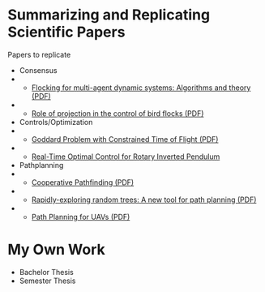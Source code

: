 # Summarizing and Replicating Scientific Papers
Papers to replicate
- Consensus
- - [Flocking for multi-agent dynamic systems: Algorithms and theory (PDF)](http://www.dtic.mil/get-tr-doc/pdf?AD=ADA462317)
- - [Role of projection in the control of bird flocks (PDF)](http://www.pnas.org/content/111/29/10422)
- Controls/Optimization
- - [Goddard Problem with Constrained Time of Flight (PDF)](http://dcsl.gatech.edu/papers/jgcd92.pdf)
- - [Real-Time Optimal Control for Rotary Inverted Pendulum ](https://www.researchgate.net/profile/Viroch_Sukontanakarn2/publication/263091218_PDF_ajassp200911061115_2/links/00b49539e7557e78a6000000/PDF-ajassp200911061115-2.pdf)
- Pathplanning
- - [Cooperative Pathfinding (PDF)](https://pdfs.semanticscholar.org/ec6e/5c1a3a5729094347076fc45a503abd630eb8.pdf)
- - [Rapidly-exploring random trees: A new tool for path planning (PDF)](http://msl.cs.uiuc.edu/~lavalle/papers/Lav98c.pdf)
- - [Path Planning for UAVs (PDF)](http://cmapspublic.ihmc.us/rid=1K7WQTS8Z-5H4SHC-1YJR/Path%20Planning%20for%20UAVs%20-%20radar%20sites%20stealth%20VS%20path%20length%20tradeoff%20via%20ODEs.pdf)

# My Own Work
- Bachelor Thesis
- Semester Thesis
